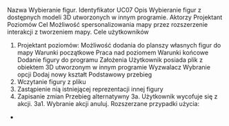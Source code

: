 Nazwa
Wybieranie figur.
Identyfikator
UC07
Opis
Wybieranie figur z dostępnych modeli 3D utworzonych w innym programie.
Aktorzy
Projektant Poziomów
Cel
	Możliwość spersonalizowania mapy przez rozszerzenie interakcji z tworzeniem mapy.
Cele użytkowników
1.	Projektant poziomów: Możliwość dodania do planszy własnych figur do mapy
Warunki początkowe
Praca nad poziomem
 Warunki końcowe
Dodanie figury do programu
Założenia
Użytkownik posiada plik z obiektem 3D utworzonym w innym programie
Wyzwalacz
Wybranie opcji Dodaj nowy kształt
Podstawowy przebieg
1.	Wczytanie figury z pliku
2.	Zastąpienie nią istniejącej reprezentacji innej figury
3.	Zapisanie zmian
Przebieg alternatywny
3a.	Użytkownik wycofuje się z akcji.
3a1.	Wybranie akcji anuluj.
Rozszerzane przypadki użycia:
-

